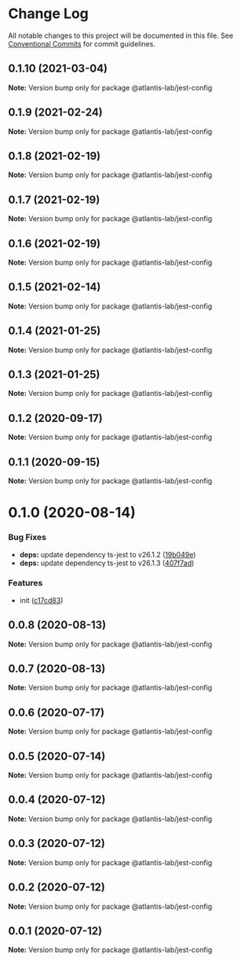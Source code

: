 # Change Log

All notable changes to this project will be documented in this file.
See [Conventional Commits](https://conventionalcommits.org) for commit guidelines.

## 0.1.10 (2021-03-04)

**Note:** Version bump only for package @atlantis-lab/jest-config





## 0.1.9 (2021-02-24)

**Note:** Version bump only for package @atlantis-lab/jest-config





## 0.1.8 (2021-02-19)

**Note:** Version bump only for package @atlantis-lab/jest-config





## 0.1.7 (2021-02-19)

**Note:** Version bump only for package @atlantis-lab/jest-config





## 0.1.6 (2021-02-19)

**Note:** Version bump only for package @atlantis-lab/jest-config





## 0.1.5 (2021-02-14)

**Note:** Version bump only for package @atlantis-lab/jest-config





## 0.1.4 (2021-01-25)

**Note:** Version bump only for package @atlantis-lab/jest-config





## 0.1.3 (2021-01-25)

**Note:** Version bump only for package @atlantis-lab/jest-config





## 0.1.2 (2020-09-17)

**Note:** Version bump only for package @atlantis-lab/jest-config





## 0.1.1 (2020-09-15)

**Note:** Version bump only for package @atlantis-lab/jest-config





# 0.1.0 (2020-08-14)


### Bug Fixes

* **deps:** update dependency ts-jest to v26.1.2 ([19b049e](https://github.com/Atlantis-Lab/config/commit/19b049e1a02d81acb165b5ee9371cc1fc0d701e7))
* **deps:** update dependency ts-jest to v26.1.3 ([407f7ad](https://github.com/Atlantis-Lab/config/commit/407f7ad929e374382077988728b24e7f75afda61))


### Features

* init ([c17cd83](https://github.com/Atlantis-Lab/config/commit/c17cd83d0544d28f15e7a6ccbf163f7d50dbba6d))





## 0.0.8 (2020-08-13)

**Note:** Version bump only for package @atlantis-lab/jest-config





## 0.0.7 (2020-08-13)

**Note:** Version bump only for package @atlantis-lab/jest-config





## 0.0.6 (2020-07-17)

**Note:** Version bump only for package @atlantis-lab/jest-config





## 0.0.5 (2020-07-14)

**Note:** Version bump only for package @atlantis-lab/jest-config





## 0.0.4 (2020-07-12)

**Note:** Version bump only for package @atlantis-lab/jest-config





## 0.0.3 (2020-07-12)

**Note:** Version bump only for package @atlantis-lab/jest-config





## 0.0.2 (2020-07-12)

**Note:** Version bump only for package @atlantis-lab/jest-config





## 0.0.1 (2020-07-12)

**Note:** Version bump only for package @atlantis-lab/jest-config
